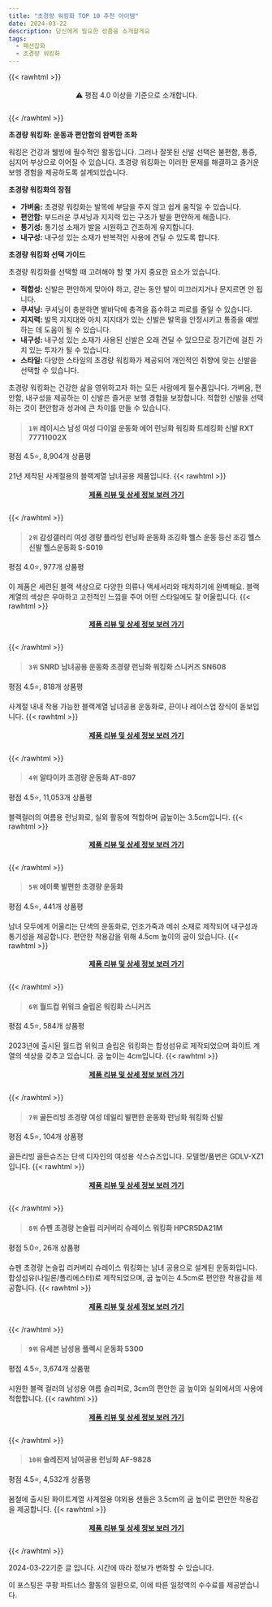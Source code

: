 ```yaml
---
title: "초경량 워킹화 TOP 10 추천 아이템"
date: 2024-03-22
description: 당신에게 필요한 상품을 소개할게요
tags:
  - 패션잡화
  - 초경량 워킹화
---
```

{{< rawhtml >}}<div class="toc" style="text-align: center; height: 50px; line-height: 2;">  <p>⚠️ 평점 4.0 이상을 기준으로 소개합니다.<br></p></div> {{< /rawhtml >}}

**초경량 워킹화: 운동과 편안함의 완벽한 조화**

워킹은 건강과 웰빙에 필수적인 활동입니다. 그러나 잘못된 신발 선택은 불편함, 통증, 심지어 부상으로 이어질 수 있습니다. 초경량 워킹화는 이러한 문제를 해결하고 즐거운 보행 경험을 제공하도록 설계되었습니다.

**초경량 워킹화의 장점**

* **가벼움:** 초경량 워킹화는 발목에 부담을 주지 않고 쉽게 움직일 수 있습니다.
* **편안함:** 부드러운 쿠셔닝과 지지력 있는 구조가 발을 편안하게 해줍니다.
* **통기성:** 통기성 소재가 발을 시원하고 건조하게 유지합니다.
* **내구성:** 내구성 있는 소재가 반복적인 사용에 견딜 수 있도록 합니다.

**초경량 워킹화 선택 가이드**

초경량 워킹화를 선택할 때 고려해야 할 몇 가지 중요한 요소가 있습니다.

* **적합성:** 신발은 편안하게 맞아야 하고, 걷는 동안 발이 미끄러지거나 문지르면 안 됩니다.
* **쿠셔닝:** 쿠셔닝이 충분하면 발바닥에 충격을 흡수하고 피로를 줄일 수 있습니다.
* **지지력:** 발목 지지대와 아치 지지대가 있는 신발은 발목을 안정시키고 통증을 예방하는 데 도움이 될 수 있습니다.
* **내구성:** 내구성 있는 소재가 사용된 신발은 오래 견딜 수 있으므로 장기간에 걸친 가치 있는 투자가 될 수 있습니다.
* **스타일:** 다양한 스타일의 초경량 워킹화가 제공되어 개인적인 취향에 맞는 신발을 선택할 수 있습니다.

초경량 워킹화는 건강한 삶을 영위하고자 하는 모든 사람에게 필수품입니다. 가벼움, 편안함, 내구성을 제공하는 이 신발은 즐거운 보행 경험을 보장합니다. 적합한 신발을 선택하는 것이 편안함과 성과에 큰 차이를 만들 수 있습니다.


>#### `1위` 레이시스 남성 여성 다이얼 운동화 에어 런닝화 워킹화 트레킹화 신발 RXT 77711002X
평점 4.5⭐, 8,904개 상품평

21년 제작된 사계절용의 블랙계열 남녀공용 제품입니다.
{{< rawhtml >}}<div class="toc" style="text-align: center; height: 50px; line-height: 2;"><p><b><a href="https://link.coupang.com/re/AFFSDP?lptag=AF5033054&pageKey=5637747422&itemId=9188321803&vendorItemId=87367244083&traceid=V0-153-f004ea8dd6899333&requestid=20240322155506837275418809&token=31850B%7CGM">제품 리뷰 및 상세 정보 보러 가기</a></b><br></p> </div>{{< /rawhtml >}}

>#### `2위` 감성갤러리 여성 경량 플라잉 런닝화 운동화 조깅화 헬스 운동 등산 조깅 헬스신발 헬스운동화 S-S019
평점 4.0⭐, 977개 상품평

이 제품은 세련된 블랙 색상으로 다양한 의류나 액세서리와 매치하기에 완벽해요. 블랙계열의 색상은 우아하고 고전적인 느낌을 주어 어떤 스타일에도 잘 어울립니다.
{{< rawhtml >}}<div class="toc" style="text-align: center; height: 50px; line-height: 2;"><p><b><a href="https://link.coupang.com/re/AFFSDP?lptag=AF5033054&pageKey=7079635281&itemId=17607220138&vendorItemId=86067702820&traceid=V0-153-f88210aeb87def14&requestid=20240322155506837275418809&token=31850B%7CGM">제품 리뷰 및 상세 정보 보러 가기</a></b><br></p> </div>{{< /rawhtml >}}

>#### `3위` SNRD 남녀공용 운동화 초경량 런닝화 워킹화 스니커즈 SN608
평점 4.5⭐, 818개 상품평

사계절 내내 착용 가능한 블랙계열 남녀공용 운동화로, 끈이나 레이스업 장식이 돋보입니다.
{{< rawhtml >}}<div class="toc" style="text-align: center; height: 50px; line-height: 2;"><p><b><a href="https://link.coupang.com/re/AFFSDP?lptag=AF5033054&pageKey=6348361684&itemId=13347904567&vendorItemId=82825920940&traceid=V0-153-fd77c3395933dda7&requestid=20240322155506837275418809&token=31850B%7CGM">제품 리뷰 및 상세 정보 보러 가기</a></b><br></p> </div>{{< /rawhtml >}}

>#### `4위` 알타이카 초경량 운동화 AT-897
평점 4.5⭐, 11,053개 상품평

블랙컬러의 여름용 런닝화로, 실외 활동에 적합하며 굽높이는 3.5cm입니다.
{{< rawhtml >}}<div class="toc" style="text-align: center; height: 50px; line-height: 2;"><p><b><a href="https://link.coupang.com/re/AFFSDP?lptag=AF5033054&pageKey=2119208874&itemId=3597740910&vendorItemId=71583463531&traceid=V0-153-b730516020bda62f&requestid=20240322155506837275418809&token=31850B%7CGM">제품 리뷰 및 상세 정보 보러 가기</a></b><br></p> </div>{{< /rawhtml >}}

>#### `5위` 에이룩 발편한 초경량 운동화
평점 4.5⭐, 441개 상품평

남녀 모두에게 어울리는 단색의 운동화로, 인조가죽과 메쉬 소재로 제작되어 내구성과 통기성을 제공합니다. 편안한 착용감을 위해 4.5cm 높이의 굽이 있습니다.
{{< rawhtml >}}<div class="toc" style="text-align: center; height: 50px; line-height: 2;"><p><b><a href="https://link.coupang.com/re/AFFSDP?lptag=AF5033054&pageKey=6997046027&itemId=17145469085&vendorItemId=87766972422&traceid=V0-153-102f4a19f9d2a954&requestid=20240322155506837275418809&token=31850B%7CGM">제품 리뷰 및 상세 정보 보러 가기</a></b><br></p> </div>{{< /rawhtml >}}

>#### `6위` 월드컵 위워크 슬립온 워킹화 스니커즈
평점 4.5⭐, 584개 상품평

2023년에 출시된 월드컵 위워크 슬립온 워킹화는 합성섬유로 제작되었으며 화이트 계열의 색상을 갖추고 있습니다. 굽 높이는 4cm입니다.
{{< rawhtml >}}<div class="toc" style="text-align: center; height: 50px; line-height: 2;"><p><b><a href="https://link.coupang.com/re/AFFSDP?lptag=AF5033054&pageKey=7152551901&itemId=17984732825&vendorItemId=85141444938&traceid=V0-153-a256dcf9f3844672&requestid=20240322155506837275418809&token=31850B%7CGM">제품 리뷰 및 상세 정보 보러 가기</a></b><br></p> </div>{{< /rawhtml >}}

>#### `7위` 골든리빙 초경량 여성 데일리 발편한 운동화 런닝화 워킹화 신발
평점 4.5⭐, 104개 상품평

골든리빙 골든슈즈는 단색 디자인의 여성용 삭스슈즈입니다. 모델명/품번은 GDLV-XZ1입니다.
{{< rawhtml >}}<div class="toc" style="text-align: center; height: 50px; line-height: 2;"><p><b><a href="https://link.coupang.com/re/AFFSDP?lptag=AF5033054&pageKey=7590690559&itemId=20057881405&vendorItemId=87033803606&traceid=V0-153-c2672fc2ed4826b5&requestid=20240322155506837275418809&token=31850B%7CGM">제품 리뷰 및 상세 정보 보러 가기</a></b><br></p> </div>{{< /rawhtml >}}

>#### `8위` 슈펜 초경량 논슬립 리커버리 슈레이스 워킹화 HPCR5DA21M
평점 5.0⭐, 26개 상품평

슈펜 초경량 논슬립 리커버리 슈레이스 워킹화는 남녀 공용으로 설계된 운동화입니다. 합성섬유(나일론/폴리에스터)로 제작되었으며, 굽 높이는 4.5cm로 편안한 착용감을 제공합니다.
{{< rawhtml >}}<div class="toc" style="text-align: center; height: 50px; line-height: 2;"><p><b><a href="https://link.coupang.com/re/AFFSDP?lptag=AF5033054&pageKey=7589514512&itemId=19890680881&vendorItemId=84997416940&traceid=V0-153-9a9fdf15f06d7570&requestid=20240322155506837275418809&token=31850B%7CGM">제품 리뷰 및 상세 정보 보러 가기</a></b><br></p> </div>{{< /rawhtml >}}

>#### `9위` 유세븐 남성용 플렉시 운동화 5300
평점 4.5⭐, 3,674개 상품평

시원한 블랙 컬러의 남성용 여름 슬리퍼로, 3cm의 편안한 굽 높이와 실외에서의 사용에 적합합니다.
{{< rawhtml >}}<div class="toc" style="text-align: center; height: 50px; line-height: 2;"><p><b><a href="https://link.coupang.com/re/AFFSDP?lptag=AF5033054&pageKey=1758272892&itemId=2994535522&vendorItemId=70982820247&traceid=V0-153-b4001333dc6708b6&requestid=20240322155506837275418809&token=31850B%7CGM">제품 리뷰 및 상세 정보 보러 가기</a></b><br></p> </div>{{< /rawhtml >}}

>#### `10위` 슬레진저 남여공용 런닝화 AF-9828
평점 4.5⭐, 4,532개 상품평

봄철에 출시된 화이트계열 사계절용 야외용 샌들은 3.5cm의 굽 높이로 편안한 착용감을 제공합니다.
{{< rawhtml >}}<div class="toc" style="text-align: center; height: 50px; line-height: 2;"><p><b><a href="https://link.coupang.com/re/AFFSDP?lptag=AF5033054&pageKey=2141804749&itemId=3637264357&vendorItemId=80066772899&traceid=V0-153-a2aadee10276efde&requestid=20240322155506837275418809&token=31850B%7CGM">제품 리뷰 및 상세 정보 보러 가기</a></b><br></p> </div>{{< /rawhtml >}}


2024-03-22기준 글 입니다.
시간에 따라 정보가 변화할 수 있습니다.

이 포스팅은 쿠팡 파트너스 활동의 일환으로, 이에 따른 일정액의 수수료를 제공받습니다.